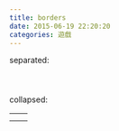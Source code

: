 ```yaml
---
title: borders
date: 2015-06-19 22:20:20
categories: 遊戲
---
```


separated:

<table class="table table-bordered" style="border-spacing: 3px;border-collapse: separate;"><tbody><tr><td>  
</td><td>  
</td></tr><tr><td>  
</td><td>  
</td></tr></tbody></table>

collapsed:

<table class="table table-bordered"><tbody><tr><td>  
</td><td>  
</td></tr><tr><td>  
</td><td>  
</td></tr></tbody></table>